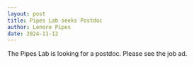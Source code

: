 ```yaml
---
layout: post
title: Pipes Lab seeks Postdoc
author: Lenore Pipes
date: 2024-11-12
---
```


The Pipes Lab is looking for a postdoc. Please see the job ad.
